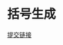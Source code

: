 # 括号生成

[提交链接](https://www.nowcoder.com/practice/c9addb265cdf4cdd92c092c655d164ca?tpId=188&&tqId=36320&rp=1&ru=/ta/job-code-high-week&qru=/ta/job-code-high-week/question-ranking)